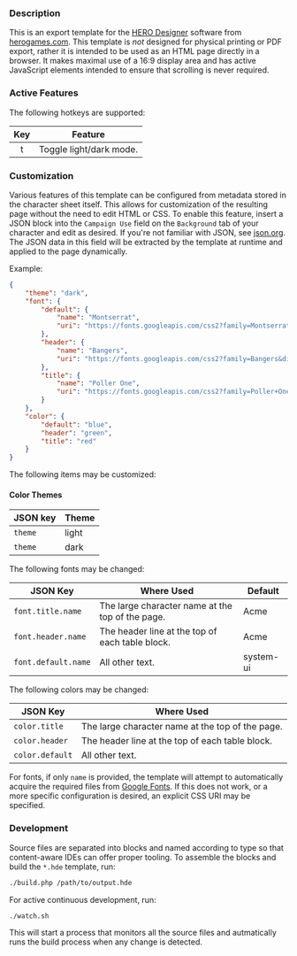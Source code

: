 ### Description

This is an export template for the [HERO Designer](https://www.herogames.com/store/product/1-hero-designer/) software
from [herogames.com](https://herogames.com). This template is _not_ designed for physical printing or PDF export, rather
it is intended to be used as an HTML page directly in a browser. It makes maximal use of a 16:9 display area and has
active JavaScript elements intended to ensure that scrolling is never required.

### Active Features

The following hotkeys are supported:

|Key|Feature|
|:-:|-|
|t|Toggle light/dark mode.|

### Customization

Various features of this template can be configured from metadata stored in the character sheet itself. This allows for
customization of the resulting page without the need to edit HTML or CSS. To enable this feature, insert a JSON block
into the `Campaign Use` field on the `Background` tab of your character and edit as desired. If you're not familiar with
JSON, see [json.org](https://www.json.org/json-en.html). The JSON data in this field will be extracted by the template
at runtime and applied to the page dynamically.

Example:

```json
{
    "theme": "dark",
    "font": {
        "default": {
            "name": "Montserrat",
            "uri": "https://fonts.googleapis.com/css2?family=Montserrat&display=swap"
        },
        "header": {
            "name": "Bangers",
            "uri": "https://fonts.googleapis.com/css2?family=Bangers&display=swap"
        },
        "title": {
            "name": "Poller One",
            "uri": "https://fonts.googleapis.com/css2?family=Poller+One&display=swap"
        }
    },
    "color": {
        "default": "blue",
        "header": "green",
        "title": "red"
    }
}
```

The following items may be customized:

#### Color Themes

|JSON key|Theme|
|-|-|
|`theme`|light|
|`theme`|dark|

The following fonts may be changed:

|JSON Key|Where Used|Default|
|-|-|-|
|`font.title.name`|The large character name at the top of the page.|Acme|
|`font.header.name`|The header line at the top of each table block.|Acme|
|`font.default.name`|All other text.|system-ui|

The following colors may be changed:

|JSON Key|Where Used|
|-|-|
|`color.title`|The large character name at the top of the page.|
|`color.header`|The header line at the top of each table block.|
|`color.default`|All other text.|

For fonts, if only `name` is provided, the template will attempt to automatically acquire the required files from
[Google Fonts](https://fonts.google.com). If this does not work, or a more specific configuration is desired, an
explicit CSS URI may be specified.

### Development

Source files are separated into blocks and named according to type so that content-aware IDEs can offer proper tooling.
To assemble the blocks and build the `*.hde` template, run:

```sh
./build.php /path/to/output.hde
```

For active continuous development, run:

```sh
./watch.sh
```

This will start a process that monitors all the source files and autmatically runs the build process when any change is
detected.
